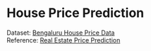 # House Price Prediction

Dataset: [Bengaluru House Price Data](https://www.kaggle.com/amitabhajoy/bengaluru-house-price-data) <br>
Reference: [Real Estate Price Prediction](https://www.youtube.com/playlist?list=PLeo1K3hjS3uu7clOTtwsp94PcHbzqpAdg)